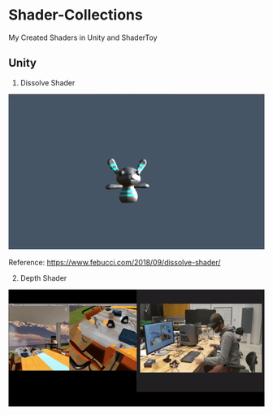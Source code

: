 # Shader-Collections
My Created Shaders in Unity and ShaderToy

## Unity
1. Dissolve Shader

 ![Dissolve](https://github.com/Duotun/Shader-Collections/blob/main/Demos/dissolveShader.gif)

Reference: https://www.febucci.com/2018/09/dissolve-shader/

2. Depth Shader

 ![Depth](https://github.com/Duotun/Shader-Collections/blob/main/Demos/BlendReality.gif)
